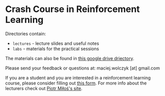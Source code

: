 # Crash Course in Reinforcement Learning

Directories contain:
* `lectures` - lecture slides and useful notes
* `labs` - materials for the practical sessions

The materials can also be found in [this google drive driectory](https://drive.google.com/drive/folders/1EkayqEJeW3LIkjgArvTUOm-uoXRr7zId?usp=sharing).

Please send your feedback or questions at: maciej.wolczyk [at] gmail.com

If you are a student and you are interested in a reinforcement learning course, please consider filling out [this form](https://docs.google.com/forms/d/e/1FAIpQLSeKYuEd7R0Nwr0d3I3mkhrowPXk_QKxONkeRmeRmY2yYht6fw/viewform). For more info about the lecturers check out [Piotr Miłoś's site](https://www.mimuw.edu.pl/~pmilos/).
